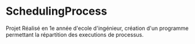 # SchedulingProcess

Projet Réalisé en 1e année d'ecole d'ingénieur, création d'un programme permettant la répartition des executions de processus.
